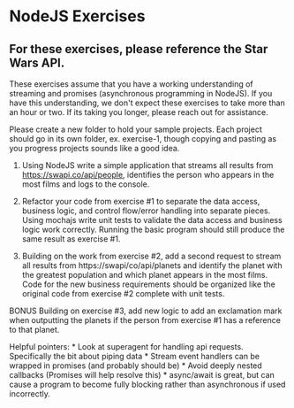# NodeJS Exercises

## For these exercises, please reference the Star Wars API.

These exercises assume that you have a working understanding of streaming and promises (asynchronous programming in NodeJS). If you have this understanding, we don't expect these exercises to take more than an hour or two. If its taking you longer, please reach out for assistance.

Please create a new folder to hold your sample projects. Each project should go in its own folder, ex. exercise-1, though copying and pasting as you progress projects sounds like a good idea.

1. Using NodeJS write a simple application that streams all results from https://swapi.co/api/people, identifies the person who appears in the most films and logs to the console.

2. Refactor your code from exercise #1 to separate the data access, business logic, and control flow/error handling into separate pieces. Using mochajs write unit tests
to validate the data access and business logic work correctly. Running the basic program should still produce the same result as exercise #1.

3. Building on the work from exercise #2, add a second request to stream all results from https://swapi/co/api/planets and identify the planet with the greatest population and which planet appears
    in the most films. Code for the new business requirements should be organized like the original code from exercise #2 complete with unit tests.

BONUS Building on exercise #3, add new logic to add an exclamation mark when outputting the planets if the person from exercise #1 has a reference to that planet.

Helpful pointers:
    * Look at superagent for handling api requests. Specifically the bit about piping data
    * Stream event handlers can be wrapped in promises (and probably should be)
    * Avoid deeply nested callbacks (Promises will help resolve this)
    * async/await is great, but can cause a program to become fully blocking rather than asynchronous if used incorrectly.